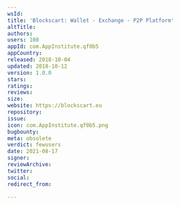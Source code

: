 ```yaml
---
wsId: 
title: 'Blockscart: Wallet - Exchange - P2P Platform'
altTitle: 
authors: 
users: 100
appId: com.AppInstitute.qf0b5
appCountry: 
released: 2018-10-04
updated: 2018-10-12
version: 1.0.0
stars: 
ratings: 
reviews: 
size: 
website: https://blockscart.eu
repository: 
issue: 
icon: com.AppInstitute.qf0b5.png
bugbounty: 
meta: obsolete
verdict: fewusers
date: 2021-08-17
signer: 
reviewArchive: 
twitter: 
social: 
redirect_from: 

---
```


